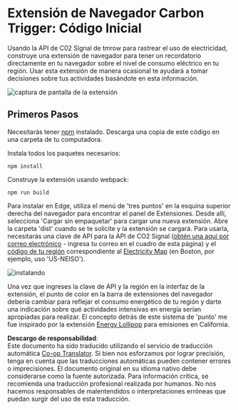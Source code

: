 <!--
CO_OP_TRANSLATOR_METADATA:
{
  "original_hash": "26fd39046d264ba185dcb086d3a8cf3e",
  "translation_date": "2025-08-24T13:11:58+00:00",
  "source_file": "5-browser-extension/start/README.md",
  "language_code": "es"
}
-->
# Extensión de Navegador Carbon Trigger: Código Inicial

Usando la API de C02 Signal de tmrow para rastrear el uso de electricidad, construye una extensión de navegador para tener un recordatorio directamente en tu navegador sobre el nivel de consumo eléctrico en tu región. Usar esta extensión de manera ocasional te ayudará a tomar decisiones sobre tus actividades basándote en esta información.

![captura de pantalla de la extensión](../../../../5-browser-extension/extension-screenshot.png)

## Primeros Pasos

Necesitarás tener [npm](https://npmjs.com) instalado. Descarga una copia de este código en una carpeta de tu computadora.

Instala todos los paquetes necesarios:

```
npm install
```

Construye la extensión usando webpack:

```
npm run build
```

Para instalar en Edge, utiliza el menú de 'tres puntos' en la esquina superior derecha del navegador para encontrar el panel de Extensiones. Desde allí, selecciona 'Cargar sin empaquetar' para cargar una nueva extensión. Abre la carpeta 'dist' cuando se te solicite y la extensión se cargará. Para usarla, necesitarás una clave de API para la API de CO2 Signal ([obtén una aquí por correo electrónico](https://www.co2signal.com/) - ingresa tu correo en el cuadro de esta página) y el [código de tu región](http://api.electricitymap.org/v3/zones) correspondiente al [Electricity Map](https://www.electricitymap.org/map) (en Boston, por ejemplo, uso 'US-NEISO').

![instalando](../../../../5-browser-extension/install-on-edge.png)

Una vez que ingreses la clave de API y la región en la interfaz de la extensión, el punto de color en la barra de extensiones del navegador debería cambiar para reflejar el consumo energético de tu región y darte una indicación sobre qué actividades intensivas en energía serían apropiadas para realizar. El concepto detrás de este sistema de 'punto' me fue inspirado por la extensión [Energy Lollipop](https://energylollipop.com/) para emisiones en California.

**Descargo de responsabilidad**:  
Este documento ha sido traducido utilizando el servicio de traducción automática [Co-op Translator](https://github.com/Azure/co-op-translator). Si bien nos esforzamos por lograr precisión, tenga en cuenta que las traducciones automáticas pueden contener errores o imprecisiones. El documento original en su idioma nativo debe considerarse como la fuente autorizada. Para información crítica, se recomienda una traducción profesional realizada por humanos. No nos hacemos responsables de malentendidos o interpretaciones erróneas que puedan surgir del uso de esta traducción.